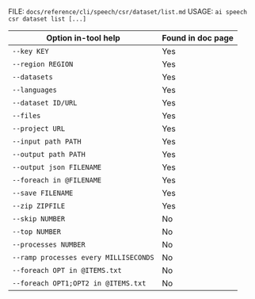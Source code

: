﻿FILE: `docs/reference/cli/speech/csr/dataset/list.md`
USAGE: `ai speech csr dataset list [...]`

| Option in-tool help               | Found in doc page |
|-----------------------------------|------------------|
| `--key KEY`                       | Yes              |
| `--region REGION`                 | Yes              |
| `--datasets`                      | Yes              |
| `--languages`                     | Yes              |
| `--dataset ID/URL`                | Yes              |
| `--files`                         | Yes              |
| `--project URL`                   | Yes              |
| `--input path PATH`               | Yes              |
| `--output path PATH`              | Yes              |
| `--output json FILENAME`          | Yes              |
| `--foreach in @FILENAME`          | Yes              |
| `--save FILENAME`                 | Yes              |
| `--zip ZIPFILE`                   | Yes              |
| `--skip NUMBER`                   | No               |
| `--top NUMBER`                    | No               |
| `--processes NUMBER`              | No               |
| `--ramp processes every MILLISECONDS` | No          |
| `--foreach OPT in @ITEMS.txt`     | No               |
| `--foreach OPT1;OPT2 in @ITEMS.txt` | No             |